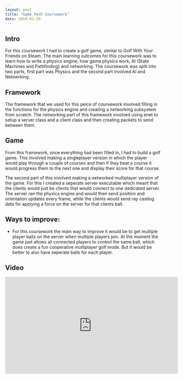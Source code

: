 ```yaml
---
layout: post
title: "Game Tech Coursework"
date: 2019-01-29
---
```


## Intro
For this coursework I had to create a golf game, similar to Golf With Your Friends on Steam. The main learning outcomes for this coursework was to learn how to write a physics engine, how game physics work, AI (State Machines and Pathfinding) and networking. The coursework was split into two parts, first part was Physics and the second part involved AI and Netowrking.

## Framework
The framework that we used for this peice of coursework involved filling in the functions for the physics engine and creating a networking subsystem from scratch. The networking part of this framework involved using enet to setup a server class and a client class and then creating packets to send between them. 

## Game
From this framework, once everything had been filled in, I had to build a golf game. This involved making a singleplayer version in which the player would play through a couple of courses and then if they beat a course it would progress them to the next one and display their score for that course. 

The second part of this involved making a networked multiplayer version of the game. For this I created a seperate server executable which meant that the clients would just be clients that would connect to one dedicated server. The server ran the physics engine and would then send position and orientation updates every frame, while the clients would send ray casting data for applying a force on the server for that clients ball. 

## Ways to improve:
* For this coursework the main way to improve it would be to get multiple player balls on the server when multiple players join. At the moment the game just allows all connected players to control the same ball, which does create a fun cooperative multiplayer golf mode. But it would be better to also have seperate balls for each player.

## Video 
<iframe width="560" height="315" src="https://www.youtube.com/embed/ZuMxdDtWWDI" frameborder="0" allow="accelerometer; autoplay; encrypted-media; gyroscope; picture-in-picture" allowfullscreen></iframe>
